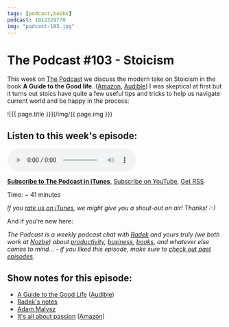 ```yaml
---
tags: [podcast,books]
podcast: 1012329770
img: "podcast-103.jpg"
---
```


# The Podcast #103 - Stoicism

This week on [The Podcast][p] we discuss the modern take on Stoicism in the book **A Guide to the Good life**. ([Amazon](https://www.amazon.com/dp/1522632735?tag=sliwinski-20), [Audible](https://www.audible.com/pd/B00G6ZLMDC?tag=sliwinski-20)) I was skeptical at first but it turns out stoics have quite a few useful tips and tricks to help us navigate current world and be happy in the process:

<!--More-->

![{{ page.title }}](/img/{{ page.img }})

## Listen to this week's episode:

<audio controls>
<source src="https://files.nozbe.com/podcast/103.mp3" type="audio/mpeg">
</audio>

**[Subscribe to The Podcast in iTunes][i]**, [Subscribe on YouTube][y], [Get RSS][rss]

Time: ~ 41 minutes

*If you [rate us on iTunes][i], we might give you a shout-out on air! Thanks! :-)*

And if you're new here:

*The Podcast is a weekly podcast chat with [Radek][r] and yours truly (we both work at [Nozbe][n]) about [productivity](/productivity), [business](/business), [books](/books), and whatever else comes to mind… - if you liked this episode, make sure to [check out past episodes](/podcast).*

## Show notes for this episode:

  * [A Guide to the Good Life](https://www.amazon.com/Guide-Good-Life-Ancient-Stoic/dp/0195374614/) ([Audible](https://www.audible.com/pd/Nonfiction/A-Guide-to-the-Good-Life-Audiobook/B00G6ZLMDC))
  * [Radek's notes](http://radex.io/books/guide-to-good-life/)
  * [Adam Malysz](https://en.wikipedia.org/wiki/Adam_Ma%C5%82ysz)
  * [It's all about passion](/passion/) ([Amazon](https://www.amazon.com/Its-all-about-Passion-productivity-ebook/dp/B00KL524K8/))

[y]: https://michael.gratis/thepodcastyt
[rss]: https://thepodcast.fm/episodes?format=RSS
[e]: /podcast-103

[p]: /podcast
[n]: https://michael.gratis/nozbe
[r]: https://michael.gratis/radex
[i]: https://michael.gratis/thepodcast
[o]: https://michael.gratis/ipadonly

[pm]: http://productivemag.com/